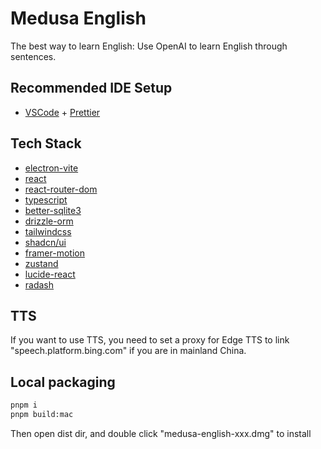 # Medusa English

The best way to learn English: Use OpenAI to learn English through sentences.

## Recommended IDE Setup

- [VSCode](https://code.visualstudio.com/) + [Prettier](https://marketplace.visualstudio.com/items?itemName=esbenp.prettier-vscode)

## Tech Stack

- [electron-vite](https://electron-vite.org/)
- [react](https://react.dev/)
- [react-router-dom](https://reactrouter.com/en/main/start/overview)
- [typescript](https://www.typescriptlang.org/)
- [better-sqlite3](https://github.com/WiseLibs/better-sqlite3)
- [drizzle-orm](https://orm.drizzle.team/)
- [tailwindcss](https://tailwindcss.com/)
- [shadcn/ui](https://ui.shadcn.com/)
- [framer-motion](https://www.framer.com/motion/)
- [zustand](https://github.com/pmndrs/zustand)
- [lucide-react](https://lucide.dev)
- [radash](https://radash-docs.vercel.app/docs/getting-started)

## TTS

If you want to use TTS, you need to set a proxy for Edge TTS to link "speech.platform.bing.com" if you are in mainland China.

## Local packaging

```bash
pnpm i
pnpm build:mac
```

Then open dist dir, and double click "medusa-english-xxx.dmg" to install
